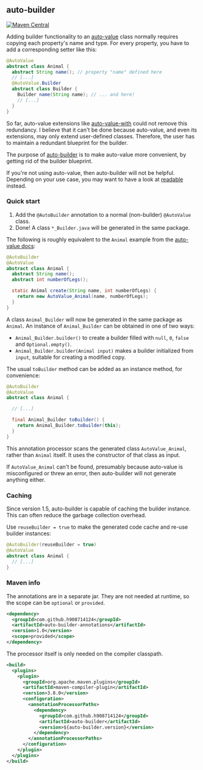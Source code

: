 ## auto-builder

[![Maven Central](https://maven-badges.herokuapp.com/maven-central/com.github.h908714124/auto-builder/badge.svg)](https://maven-badges.herokuapp.com/maven-central/com.github.h908714124/auto-builder)

Adding builder functionality to an [auto-value](https://github.com/google/auto/tree/master/value)
class normally requires copying each property's name and type.
For every property, you have to add a corresponding setter like this:

````java
@AutoValue
abstract class Animal {
  abstract String name(); // property "name" defined here
  // [...] 
  @AutoValue.Builder
  abstract class Builder {
    Builder name(String name); // ... and here!
    // [...]
  }
}

````

So far, auto-value extensions like [auto-value-with](https://github.com/gabrielittner/auto-value-with)
could not remove this redundancy.
I believe that it can't be done because auto-value, and even its extensions,
may only extend user-defined classes.
Therefore, the user has to maintain a redundant blueprint for the builder.

The purpose of [auto-builder](https://github.com/h908714124/auto-builder) is to make 
auto-value more convenient, by getting rid of the builder blueprint.

If you're not using auto-value, then auto-builder will not be helpful.
Depending on your use case, you may want to have a look at
[readable](https://github.com/h908714124/readable) instead.

### Quick start

1. Add the `@AutoBuilder` annotation to a normal (non-builder) `@AutoValue` class. 
1. Done! A class `*_Builder.java` will be generated in the same package.

The following is roughly equivalent to the `Animal` example from the
[auto-value docs](https://github.com/google/auto/blob/master/value/userguide/builders.md):

````java
@AutoBuilder
@AutoValue
abstract class Animal {
  abstract String name();
  abstract int numberOfLegs();

  static Animal create(String name, int numberOfLegs) {
    return new AutoValue_Animal(name, numberOfLegs);
  }
}
````

A class `Animal_Builder` will now be generated in the same package as `Animal`.
An instance of `Animal_Builder` can be obtained in one of two ways:

* `Animal_Builder.builder()` to create a builder filled with `null`, `0`, `false` and `Optional.empty()`.
* `Animal_Builder.builder(Animal input)` makes a builder initialized from `input`, suitable for creating a modified copy.

The usual `toBuilder` method can be added
as an instance method, for convenience:

````java
@AutoBuilder
@AutoValue
abstract class Animal {

  // [...]

  final Animal_Builder toBuilder() {
    return Animal_Builder.toBuilder(this);
  }
}
````

This annotation processor scans the generated class `AutoValue_Animal`, rather than `Animal` itself.
It uses the constructor of that class as input.

If `AutoValue_Animal` can't be found,
presumably because auto-value is misconfigured or threw an error,
then auto-builder will not generate anything either.

### Caching

Since version 1.5, auto-builder is capable of caching the builder instance.
This can often reduce the garbage collection overhead.

Use `reuseBuilder = true` to make
the generated code cache and re-use builder instances:

````java
@AutoBuilder(reuseBuilder = true)
@AutoValue
abstract class Animal {
  // [...]
}
````

### Maven info

The annotations are in a separate jar.
They are not needed at runtime, so the scope can be `optional`
or `provided`.

````xml
<dependency>
  <groupId>com.github.h908714124</groupId>
  <artifactId>auto-builder-annotations</artifactId>
  <version>1.0</version>
  <scope>provided</scope>
</dependency>
````

The processor itself is only needed on the compiler classpath.

````xml
<build>
  <plugins>
    <plugin>
      <groupId>org.apache.maven.plugins</groupId>
      <artifactId>maven-compiler-plugin</artifactId>
      <version>3.8.0</version>
      <configuration>
        <annotationProcessorPaths>
          <dependency>
            <groupId>com.github.h908714124</groupId>
            <artifactId>auto-builder</artifactId>
            <version>${auto-builder.version}</version>
          </dependency>
        </annotationProcessorPaths>
      </configuration>
    </plugin>
  </plugins>
</build>
````
